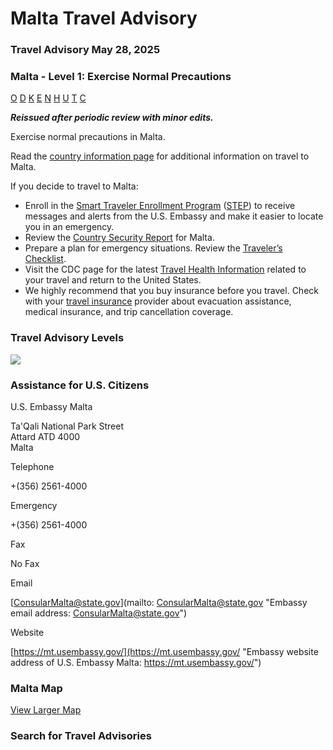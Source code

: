 # Malta Travel Advisory

### Travel Advisory May 28, 2025

### Malta - Level 1: Exercise Normal Precautions

[O](javascript:void(0); "Tool Tip: Other")
[D](javascript:void(0); "Tool Tip: Wrongful Detention")
[K](javascript:void(0); "Tool Tip: Kidnap and Hostage")
[E](javascript:void(0); "Tool Tip: Event")
[N](javascript:void(0); "Tool Tip: Disaster")
[H](javascript:void(0); "Tool Tip: Health")
[U](javascript:void(0); "Tool Tip: Civil Unrest")
[T](javascript:void(0); "Tool Tip: Terrorism")
[C](javascript:void(0); "Tool Tip: Crimes")

***Reissued after periodic review with minor edits.***

Exercise normal precautions in Malta.

Read the [country information page](https://travel.state.gov/content/travel/en/international-travel/International-Travel-Country-Information-Pages/Malta.html) for additional information on travel to Malta.

If you decide to travel to Malta:

* Enroll in the [Smart Traveler Enrollment Program](https://step.state.gov/step/) ([STEP](https://step.state.gov/step/)) to receive messages and alerts from the U.S. Embassy and make it easier to locate you in an emergency.
* Review the [Country Security Report](https://www.osac.gov/Country/Malta/Detail) for Malta.
* Prepare a plan for emergency situations. Review the [Traveler’s Checklist](https://travel.state.gov/content/travel/en/international-travel/before-you-go/travelers-checklist.html).
* Visit the CDC page for the latest [Travel Health Information](https://wwwnc.cdc.gov/travel/destinations/traveler/none/malta?s_cid=ncezid-dgmq-travel-single-001) related to your travel and return to the United States.
* We highly recommend that you buy insurance before you travel. Check with your [travel insurance](https://travel.state.gov/content/travel/en/international-travel/before-you-go/your-health-abroad/Insurance_Coverage_Overseas.html) provider about evacuation assistance, medical insurance, and trip cancellation coverage.

### Travel Advisory Levels

[![](/content/dam/NEWTravelAssets/images/travel-levelv1.svg)](/content/travel/en/international-travel/before-you-go/about-our-new-products.html "Travel Advisory Levels")

### Assistance for U.S. Citizens

U.S. Embassy Malta

Ta'Qali National Park Street  
Attard ATD 4000  
Malta

Telephone

+(356) 2561-4000

Emergency

+(356) 2561-4000

Fax

No Fax

Email

[ConsularMalta@state.gov](mailto: ConsularMalta@state.gov "Embassy email address: ConsularMalta@state.gov")

Website

[https://mt.usembassy.gov/](https://mt.usembassy.gov/ "Embassy website address of U.S. Embassy Malta: https://mt.usembassy.gov/")

### Malta Map

[View Larger Map](https://travelmaps.state.gov/TSGMap/?extent=14.012091552,35.769925704,14.809982398,36.108802163 "Map of Malta")



### Search for Travel Advisories
